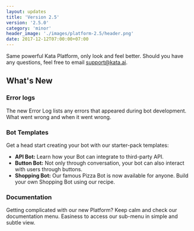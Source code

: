 ```yaml
---
layout: updates
title: 'Version 2.5'
version: '2.5.0'
category: 'minor'
header_image: './images/platform-2.5/header.png'
date: 2017-12-12T07:00:00+07:00
---
```


Same powerful Kata Platform, only look and feel better. Should you have any questions, feel free to email support@kata.ai.

## What's New

### Error logs

The new Error Log lists any errors that appeared during bot development. What went wrong and when it went wrong.

### Bot Templates

Get a head start creating your bot with our starter-pack templates:

- **API Bot:** Learn how your Bot can integrate to third-party API.
- **Button Bot:** Not only through conversation, your bot can also interact with users through buttons.
- **Shopping Bot:** Our famous Pizza Bot is now available for anyone. Build your own Shopping Bot using our recipe.

### Documentation

Getting complicated with our new Platform? Keep calm and check our documentation menu. Easiness to access our sub-menu in simple and subtle view.
